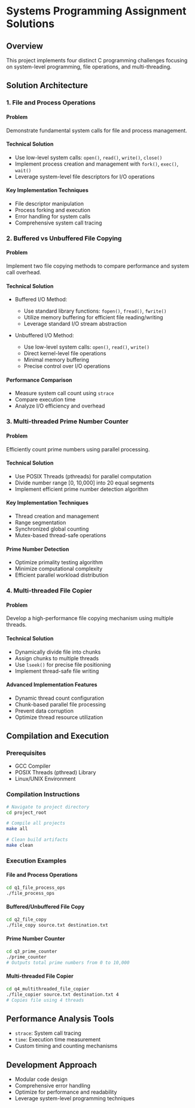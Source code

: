 # Systems Programming Assignment Solutions

## Overview
This project implements four distinct C programming challenges focusing on system-level programming, file operations, and multi-threading.

## Solution Architecture

### 1. File and Process Operations
#### Problem
Demonstrate fundamental system calls for file and process management.

#### Technical Solution
- Use low-level system calls: `open()`, `read()`, `write()`, `close()`
- Implement process creation and management with `fork()`, `exec()`, `wait()`
- Leverage system-level file descriptors for I/O operations

#### Key Implementation Techniques
- File descriptor manipulation
- Process forking and execution
- Error handling for system calls
- Comprehensive system call tracing

### 2. Buffered vs Unbuffered File Copying
#### Problem
Implement two file copying methods to compare performance and system call overhead.

#### Technical Solution
- Buffered I/O Method:
  - Use standard library functions: `fopen()`, `fread()`, `fwrite()`
  - Utilize memory buffering for efficient file reading/writing
  - Leverage standard I/O stream abstraction

- Unbuffered I/O Method:
  - Use low-level system calls: `open()`, `read()`, `write()`
  - Direct kernel-level file operations
  - Minimal memory buffering
  - Precise control over I/O operations

#### Performance Comparison
- Measure system call count using `strace`
- Compare execution time
- Analyze I/O efficiency and overhead

### 3. Multi-threaded Prime Number Counter
#### Problem
Efficiently count prime numbers using parallel processing.

#### Technical Solution
- Use POSIX Threads (pthreads) for parallel computation
- Divide number range [0, 10,000] into 20 equal segments
- Implement efficient prime number detection algorithm

#### Key Implementation Techniques
- Thread creation and management
- Range segmentation
- Synchronized global counting
- Mutex-based thread-safe operations

#### Prime Number Detection
- Optimize primality testing algorithm
- Minimize computational complexity
- Efficient parallel workload distribution

### 4. Multi-threaded File Copier
#### Problem
Develop a high-performance file copying mechanism using multiple threads.

#### Technical Solution
- Dynamically divide file into chunks
- Assign chunks to multiple threads
- Use `lseek()` for precise file positioning
- Implement thread-safe file writing

#### Advanced Implementation Features
- Dynamic thread count configuration
- Chunk-based parallel file processing
- Prevent data corruption
- Optimize thread resource utilization

## Compilation and Execution

### Prerequisites
- GCC Compiler
- POSIX Threads (pthread) Library
- Linux/UNIX Environment

### Compilation Instructions
```bash
# Navigate to project directory
cd project_root

# Compile all projects
make all

# Clean build artifacts
make clean
```

### Execution Examples

#### File and Process Operations
```bash
cd q1_file_process_ops
./file_process_ops
```

#### Buffered/Unbuffered File Copy
```bash
cd q2_file_copy
./file_copy source.txt destination.txt
```

#### Prime Number Counter
```bash
cd q3_prime_counter
./prime_counter
# Outputs total prime numbers from 0 to 10,000
```

#### Multi-threaded File Copier
```bash
cd q4_multithreaded_file_copier
./file_copier source.txt destination.txt 4
# Copies file using 4 threads
```

## Performance Analysis Tools
- `strace`: System call tracing
- `time`: Execution time measurement
- Custom timing and counting mechanisms

## Development Approach
- Modular code design
- Comprehensive error handling
- Optimize for performance and readability
- Leverage system-level programming techniques
